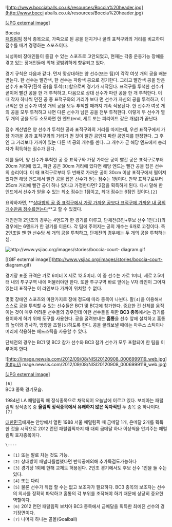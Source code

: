![http://www.bocciaballs.co.uk/resources/Boccia%20header.jpg](http://www.bocci
aballs.co.uk/resources/Boccia%20header.jpg)

[[JPG external
image]](http://www.bocciaballs.co.uk/resources/Boccia%20header.jpg)

Boccia  
[패럴림픽](%ED%8C%A8%EB%9F%B4%EB%A6%BC%ED%94%BD.md) 정식 종목으로, 가죽으로 된 공을 던지거나 굴려
표적구와의 거리를 비교하여 점수를 매겨 경쟁하는 스포츠이다.

뇌성마비 장애인들이 즐길 수 있는 스포츠로 고안되었고, 현재는 각종 운동기능 장애를 겪고 있는 장애인들에 의해 광범위하게 향유되고 있다.

경기 규칙은 다음과 같다. 먼저 맞상대하는 양 선수(또는 팀)이 각각 여섯 개의 공을 배분받는다. 한 선수는 빨간색, 한 선수는 파랑색
공으로 경기한다. 그리고 빨간색 공을 받은 선수가 표적구(흰색 공)을 투척`[1]`함으로써 경기가 시작된다. 표적구를 투척한 선수가 곧이어
빨간 공을 한 개 투척하고, 다음으로 상대 선수가 파란 공을 한 개 투척한다. 이 때 각자 하나씩 던진 공 중 표적구와의 거리가 보다 먼
선수가 자신의 공을 투척하고, 이 규칙은 한 선수가 여섯 개의 공을 모두 투척할 때까지 계속 적용된다. 한 선수가 여섯 개의 공을 모두
투척하고 나면 다른 선수가 남은 공을 전부 투척한다. 이렇게 두 선수가 열두 개의 공을 모두 소모하면 한 엔드(end, 세트 또는 피리어드
같은 개념)가 끝난다.

점수 계산법은 양 선수가 투척한 공과 표적구와의 거리를 따지는데, 우선 표적구에서 가장 가까운 공과 표적구와의 거리가 먼 것이 빨간 공인지
파란 공인지를 판정한다. 그 후엔 그 거리보다 가까이 있는 다른 색 공의 개수를 센다. 그 개수가 곧 해당 엔드에서 승리자가 획득하는 점수가
된다.

예를 들어, 양 선수가 투척한 공 중 표적구와 가장 가까운 공이 빨간 공은 표적구로부터 20cm 거리에 있고, 파란 공은 30cm 거리에
있다면 해당 엔드는 빨간 공을 잡은 선수의 승리이다. 이 때 표적구로부터 두 번째로 가까운 공이 30cm 이상 표적구에서 떨어져 있다면 해당
엔드에서 빨간 공을 잡은 선수가 얻는 점수는 1점이다. 만약 표적구로부터 25cm 거리에 빨간 공이 하나 있다고 가정한다면? 2점을 획득하게
된다. 다시 말해 한 엔드에서 선수가 얻을 수 있는 최소 점수는 1점이고, 최대 점수는 6점인 것이다.`[2]`

요약하자면, **[상대방의 공 중 표적구에서 가장 가까운 공보다 표적구에 가까운 내 공의 개수만큼 점수를얻는다](%EC%BB%AC%EB%A7%81.md)**고 할 수 있겠다.

개인전과 2인조의 경우는 4엔드가 한 경기를 이루고, 단체전(3인+후보 선수 1인`[3]`)의 경우에는 6엔드가 한 경기를 이룬다. 각 팀에
주어지는 공의 개수는 6개로 고정이다. 즉 2인조일 땐 한 선수당 세 개의 공을 투척하고, 단체전의 경우에는 두 개의 공을 투척하는 셈.

![http://www.ysjiac.org/images/stories/boccia-court-
diagram.gif](http://www.ysjiac.org/images/stories/boccia-court-diagram.gif)

[[GIF external image]](http://www.ysjiac.org/images/stories/boccia-court-
diagram.gif)

경기장 표준 규격은 가로 6미터 X 세로 12.5미터. 이 중 선수는 가로 1미터, 세로 2.5미터 내의 투구구역 내에 머물러야만 한다.
또한 투구구역 바로 앞에는 V자 라인이 그어져 있는데 표적구는 이 라인보다 가까이 위치할 수 없다.

몇몇 장애인 스포츠와 마찬가지로 장애 정도에 따라 종목이 나뉜다. 팔`[4]`을 이용해서 스스로 공을 투척할 수 있는 선수들은 BC1 및
BC2에 참가한다. 중요한 건 신체를 움직이는 것이 매우 어려운 선수들의 경우인데 이런 선수들을 위한 **BC3 종목**에서는 경기를
용이하게 하기 위해 도구를 사용한다. 공을 굴려보내는 **홈통**을 선수 앞에 설치하고 홈통의 높이와 경사각, 방향을 조절`[5]`하도록
한다. 공을 굴려보낼 때에는 마우스 스틱이나 머리에 착용하는 헤드스틱을 사용할 수 있다.

단체전의 경우는 BC1 및 BC2 참가 선수와 BC3 참가 선수가 모두 포함되어 한 팀을 이루어야 한다.

![http://image.newsis.com/2012/09/08/NISI20120908_0006999119_web.jpg](http://i
mage.newsis.com/2012/09/08/NISI20120908_0006999119_web.jpg)

[[JPG external
image]](http://image.newsis.com/2012/09/08/NISI20120908_0006999119_web.jpg)

  
`[6]`  
BC3 종목 경기모습.

1984년 LA 패럴림픽 때 정식종목으로 채택되어 오늘날에 이르고 있다. 보치아는 패럴림픽 정식종목 중 **올림픽 정식종목에서 유래하지 않은
독자적인** 두 종목 중 하나이다.`[7]`

[대한민국](%EB%8C%80%ED%95%9C%EB%AF%BC%EA%B5%AD.md)에게는 안방에서 열린 1988 서울 패럴림픽 때
금메달 1개, 은메달 2개를 획득한 것을 시작으로 2012 런던 패럴림픽까지 매 대회 금메달 하나 이상씩을 안겨주는 패럴림픽 효자종목이다.

`\----`

  * `[1]` 또는 발로 차는 것도 가능.
  * `[2]` 상대방이 패널티를범했다면 반칙공에의해 추가득점도가능하다
  * `[3]` 경기당 1회에 한해 교체도 허용된다. 2인조 경기에서도 후보 선수 1인을 둘 수는 있다.
  * `[4]` 또는 다리
  * `[5]` 물론 선수가 직접 할 수는 없고 보조자가 필요하다. BC3 종목의 보조자는 선수의 의사를 정확히 파악하고 홈통의 각 부위를 조작해야 하기 때문에 상당히 중요한 역할이다.
  * `[6]` 2012 런던 패럴림픽 보치아 BC3 종목에서 금메달을 획득한 최예진 선수의 경기장면이다.
  * `[7]` 나머지 하나는 골볼(Goalball)

